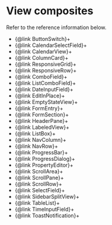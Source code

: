 # View composites

Refer to the reference information below.

- {@link ButtonSwitch}+
- {@link CalendarSelectField}+
- {@link CalendarView}+
- {@link ColumnCard}+
- {@link ResponsiveGrid}+
- {@link ResponsiveRow}+
- {@link ComboField}+
- {@link ListComboField}+
- {@link DateInputField}+
- {@link EditInPlace}+
- {@link EmptyStateView}+
- {@link FormEntry}+
- {@link FormSection}+
- {@link HeaderPane}+
- {@link LabeledView}+
- {@link ListBox}+
- {@link NavColumn}+
- {@link NavRow}+
- {@link ProgressBar}+
- {@link ProgressDialog}+
- {@link PropertyEditor}+
- {@link ScrollArea}+
- {@link ScrollPane}+
- {@link ScrollRow}+
- {@link SelectField}+
- {@link SidebarSplitView}+
- {@link TableList}+
- {@link TimeInputField}+
- {@link ToastNotification}+
